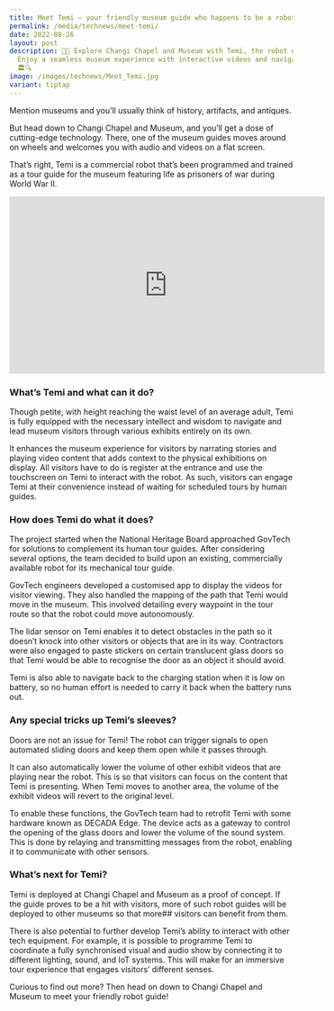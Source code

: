 ```yaml
---
title: Meet Temi – your friendly museum guide who happens to be a robot
permalink: /media/technews/meet-temi/
date: 2022-08-26
layout: post
description: 🤖✨ Explore Changi Chapel and Museum with Temi, the robot guide!
  Enjoy a seamless museum experience with interactive videos and navigation.
  🏛️🔍
image: /images/technews/Meet_Temi.jpg
variant: tiptap
---
```

<p>Mention museums and you’ll usually think of history, artifacts, and antiques.</p>
<p>But head down to Changi Chapel and Museum, and you’ll get a dose of cutting-edge
technology. There, one of the museum guides moves around on wheels and
welcomes you with audio and videos on a flat screen.</p>
<p>That’s right, Temi is a commercial robot that’s been programmed and trained
as a tour guide for the museum featuring life as prisoners of war during
World War II.</p>
<div class="iframe-wrapper">
<iframe height="315" width="560" allowfullscreen="true" frameborder="0" src="https://www.youtube.com/embed/5X1Ec4M4CCI?si=BcIR1dRypPePbEYu"></iframe>
</div>
<h3>What’s Temi and what can it do?</h3>
<p>Though petite, with height reaching the waist level of an average adult,
Temi is fully equipped with the necessary intellect and wisdom to navigate
and lead museum visitors through various exhibits entirely on its own.</p>
<p>It enhances the museum experience for visitors by narrating stories and
playing video content that adds context to the physical exhibitions on
display. All visitors have to do is register at the entrance and use the
touchscreen on Temi to interact with the robot. As such, visitors can engage
Temi at their convenience instead of waiting for scheduled tours by human
guides.</p>
<h3>How does Temi do what it does?</h3>
<p>The project started when the National Heritage Board approached GovTech
for solutions to complement its human tour guides. After considering several
options, the team decided to build upon an existing, commercially available
robot for its mechanical tour guide.</p>
<p>GovTech engineers developed a customised app to display the videos for
visitor viewing. They also handled the mapping of the path that Temi would
move in the museum. This involved detailing every waypoint in the tour
route so that the robot could move autonomously.</p>
<p>The lidar sensor on Temi enables it to detect obstacles in the path so
it doesn’t knock into other visitors or objects that are in its way. Contractors
were also engaged to paste stickers on certain translucent glass doors
so that Temi would be able to recognise the door as an object it should
avoid.</p>
<p>Temi is also able to navigate back to the charging station when it is
low on battery, so no human effort is needed to carry it back when the
battery runs out.</p>
<h3>Any special tricks up Temi’s sleeves?</h3>
<p>Doors are not an issue for Temi! The robot can trigger signals to open
automated sliding doors and keep them open while it passes through.</p>
<p>It can also automatically lower the volume of other exhibit videos that
are playing near the robot. This is so that visitors can focus on the content
that Temi is presenting. When Temi moves to another area, the volume of
the exhibit videos will revert to the original level.</p>
<p>To enable these functions, the GovTech team had to retrofit Temi with
some hardware known as DECADA Edge. The device acts as a gateway to control
the opening of the glass doors and lower the volume of the sound system.
This is done by relaying and transmitting messages from the robot, enabling
it to communicate with other sensors.</p>
<h3>What’s next for Temi?</h3>
<p>Temi is deployed at Changi Chapel and Museum as a proof of concept. If
the guide proves to be a hit with visitors, more of such robot guides will
be deployed to other museums so that more## visitors can benefit from them.</p>
<p>There is also potential to further develop Temi’s ability to interact
with other tech equipment. For example, it is possible to programme Temi
to coordinate a fully synchronised visual and audio show by connecting
it to different lighting, sound, and IoT systems. This will make for an
immersive tour experience that engages visitors’ different senses.</p>
<p>Curious to find out more? Then head on down to Changi Chapel and Museum
to meet your friendly robot guide!</p>